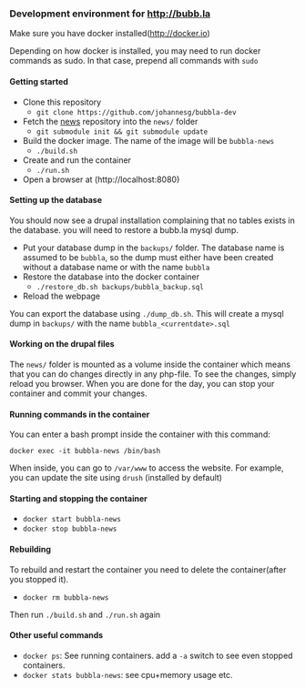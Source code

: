 ### Development environment for http://bubb.la

Make sure you have docker installed(http://docker.io)

Depending on how docker is installed, you may need to run docker commands as sudo. In that case, prepend all commands with `sudo` 

#### Getting started

* Clone this repository
    * `git clone https://github.com/johannesg/bubbla-dev`
* Fetch the [news](https://github.com/martineriksson/news) repository into the `news/` folder
    * `git submodule init && git submodule update`
* Build the docker image. The name of the image will be `bubbla-news`
    * `./build.sh`
* Create and run the container
    * `./run.sh`
* Open a browser at (http://localhost:8080)

#### Setting up the database

You should now see a drupal installation complaining that no tables exists in the database. you will need to restore a bubb.la mysql dump.

* Put your database dump in the `backups/` folder. The database name is assumed to be `bubbla`, so the dump must either have been created without a database name or with the name `bubbla`
* Restore the database into the docker container
    * `./restore_db.sh backups/bubbla_backup.sql`
* Reload the webpage

You can export the database using `./dump_db.sh`. This will create a mysql dump in `backups/` with the name `bubbla_<currentdate>.sql`

#### Working on the drupal files

The `news/` folder is mounted as a volume inside the container which means that you can do changes directly in any php-file. To see the changes, simply reload you browser. When you are done for the day, you can stop your container and commit your changes.

#### Running commands in the container

You can enter a bash prompt inside the container with this command:

`docker exec -it bubbla-news /bin/bash`

When inside, you can go to `/var/www` to access the website. For example, you can update the site using `drush` (installed by default)

#### Starting and stopping the container

* `docker start bubbla-news`
* `docker stop bubbla-news`

#### Rebuilding

To rebuild and restart the container you need to delete the container(after you stopped it).
* `docker rm bubbla-news`

Then run `./build.sh` and `./run.sh` again

#### Other useful commands

* `docker ps`: See running containers. add a `-a` switch to see even stopped containers.
* `docker stats bubbla-news`: see cpu+memory usage etc.
